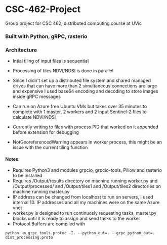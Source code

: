 # CSC-462-Project
Group project for CSC 462, distributed computing course at UVic

### Built with Python, gRPC, rasterio

### Architecture
- Intial tiling of input files is sequential

- Processing of tiles NDVI/NDSI is done in parallel

- Since I didn't set up a distributed file system and shared managed drives that can have more than 2 simultaneous connections are large and expensive I used base64 encoding and decoding to store images inside gRPC messages

- Can run on Azure free Ubuntu VMs but takes over 35 minutes to complete with 1 master, 2 workers and 2 input Sentinel-2 files to calculate NDVI/NDSI

- Currently writing to files with process PID that worked on it appended before extension for debugging

- NotGeoreferencedWarning appears in worker process, this might be an issue with the current tiling function

#### Notes:
- Requires Python3 and modules grpcio, grpcio-tools, Pillow and rasterio to be installed
- Requires /Output/results directory on machine running worker.py and /Output/processed/ and /Output/tiles1 and /Output/tiles2 directories on machine running master.py
- IP address can be changed from localhost to run on servers, I used internal 10. IP addresses and all my machines were on the same Azure vnet
- worker.py is designed to run continuosly requesting tasks, master.py blocks until it is ready to assign and send tasks to the worker
- Protocol Buffers are compiled with

```python -m grpc_tools.protoc -I. --python_out=. --grpc_python_out=. dist_processing.proto```

